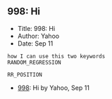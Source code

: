 ## 998: Hi

- Title: 998: Hi
- Author: Yahoo
- Date: Sep 11

```
how I can use this two keywords
RANDOM_REGRESSION
  
RR_POSITION

```

- [998](0998.md): Hi by Yahoo, Sep 11
